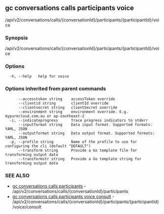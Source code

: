 ## gc conversations calls participants voice

/api/v2/conversations/calls/{conversationId}/participants/{participantId}/voice

### Synopsis

/api/v2/conversations/calls/{conversationId}/participants/{participantId}/voice

### Options

```
  -h, --help   help for voice
```

### Options inherited from parent commands

```
      --accesstoken string    accessToken override
      --clientid string       clientId override
      --clientsecret string   clientSecret override
      --environment string    environment override. E.g. mypurecloud.com.au or ap-southeast-2
  -i, --indicateprogress      Trace progress indicators to stderr
      --inputformat string    Data input format. Supported formats: YAML, JSON
      --outputformat string   Data output format. Supported formats: YAML, JSON
  -p, --profile string        Name of the profile to use for configuring the cli (default "DEFAULT")
      --transform string      Provide a Go template file for transforming output data
      --transformstr string   Provide a Go template string for transforming output data
```

### SEE ALSO

* [gc conversations calls participants](gc_conversations_calls_participants.html)	 - /api/v2/conversations/calls/{conversationId}/participants
* [gc conversations calls participants voice consult](gc_conversations_calls_participants_voice_consult.html)	 - /api/v2/conversations/calls/{conversationId}/participants/{participantId}/voice/consult


